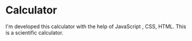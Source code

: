 # Calculator
I'm developed  this calculator with the help of JavaScript , CSS, HTML. This is a scientific calculator.
